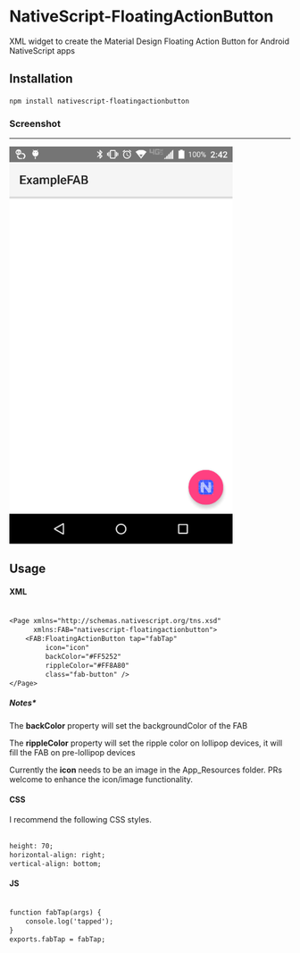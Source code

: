 # NativeScript-FloatingActionButton
XML widget to create the Material Design Floating Action Button for Android NativeScript apps

## Installation
`npm install nativescript-floatingactionbutton`

### Screenshot
---------------
![FAB](/fab.png)

## Usage

#### XML
```

<Page xmlns="http://schemas.nativescript.org/tns.xsd"
      xmlns:FAB="nativescript-floatingactionbutton">
    <FAB:FloatingActionButton tap="fabTap"
         icon="icon"
         backColor="#FF5252"
         rippleColor="#FF8A80"
         class="fab-button" />
</Page>  

```

##### Notes*
The **backColor** property will set the backgroundColor of the FAB

The **rippleColor** property will set the ripple color on lollipop devices, it will fill the FAB on pre-lollipop devices

Currently the **icon** needs to be an image in the App_Resources folder.
PRs welcome to enhance the icon/image functionality.


#### CSS
I recommend the following CSS styles.
```

height: 70;
horizontal-align: right;
vertical-align: bottom;
```

#### JS

```

function fabTap(args) {
    console.log('tapped');
}
exports.fabTap = fabTap;

```
